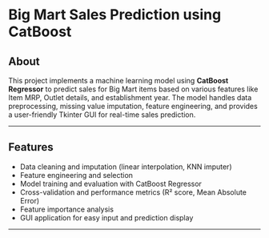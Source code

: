 

# Big Mart Sales Prediction using CatBoost

## About
This project implements a machine learning model using **CatBoost Regressor** to predict sales for Big Mart items based on various features like Item MRP, Outlet details, and establishment year. The model handles data preprocessing, missing value imputation, feature engineering, and provides a user-friendly Tkinter GUI for real-time sales prediction.

---

## Features
- Data cleaning and imputation (linear interpolation, KNN imputer)
- Feature engineering and selection
- Model training and evaluation with CatBoost Regressor
- Cross-validation and performance metrics (R² score, Mean Absolute Error)
- Feature importance analysis
- GUI application for easy input and prediction display

---


